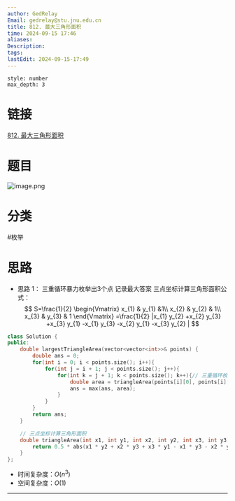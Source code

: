 ```yaml
---
author: GedRelay
Email: gedrelay@stu.jnu.edu.cn
title: 812. 最大三角形面积
time: 2024-09-15 17:46
aliases: 
Description: 
tags: 
lastEdit: 2024-09-15-17:49
---
```


```toc
style: number
max_depth: 3
```

# 链接
[812. 最大三角形面积](https://leetcode.cn/problems/largest-triangle-area/) 

# 题目
![image.png](https://ged-pic-bed.oss-cn-guangzhou.aliyuncs.com/img/202409151746285.png)


# 分类
#枚举 

# 思路
- 思路 1：
三重循环暴力枚举出3个点
记录最大答案
三点坐标计算三角形面积公式：
$$
S=\frac{1}{2} \begin{Vmatrix} x_{1} & y_{1} &1\\ x_{2} & y_{2} & 1\\  x_{3} & y_{3} & 1 \end{Vmatrix} =\frac{1}{2} |x_{1} y_{2} +x_{2} y_{3} +x_{3} y_{1} -x_{1} y_{3} -x_{2} y_{1} -x_{3} y_{2} |
$$



```cpp
class Solution {
public:
    double largestTriangleArea(vector<vector<int>>& points) {
        double ans = 0;
        for(int i = 0; i < points.size(); i++){
            for(int j = i + 1; j < points.size(); j++){
                for(int k = j + 1; k < points.size(); k++){// 三重循环枚举三个点
                    double area = triangleArea(points[i][0], points[i][1], points[j][0], points[j][1], points[k][0], points[k][1]);
                    ans = max(ans, area);
                }
            }
        }
        return ans;
    }

    // 三点坐标计算三角形面积
    double triangleArea(int x1, int y1, int x2, int y2, int x3, int y3) {
        return 0.5 * abs(x1 * y2 + x2 * y3 + x3 * y1 - x1 * y3 - x2 * y1 - x3 * y2);
    }
};
```


- 时间复杂度：${O\left( n^{3}  \right)  }$ 
- 空间复杂度：${O\left( 1 \right)  }$ 


---

